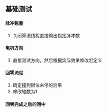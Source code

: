 ## 基础测试
#### 脉冲数量
1. 关闭算法线程直接输出指定脉冲数

#### 电机方向
1. 直接测试方向，然后根据实际效果修改宏定义
#### 回零流程
1. 确定撞到限位未停的后果
2. 修改轴数为1
#### 回零完成之后的回中